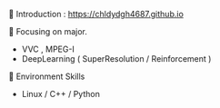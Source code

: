 🔭 Introduction : https://chldydgh4687.github.io

🔭 Focusing on major.

- VVC , MPEG-I
- DeepLearning ( SuperResolution / Reinforcement )

🔭 Environment Skills
- Linux / C++ / Python


<!--
**chldydgh4687/chldydgh4687** is a ✨ _special_ ✨ repository because its `README.md` (this file) appears on your GitHub profile.

Here are some ideas to get you started:

- 🔭 I’m currently working on ...
- 🌱 I’m currently learning ...
- 👯 I’m looking to collaborate on ...
- 🤔 I’m looking for help with ...
- 💬 Ask me about ...
- 📫 How to reach me: ...
- 😄 Pronouns: ...
- ⚡ Fun fact: ...
-->
